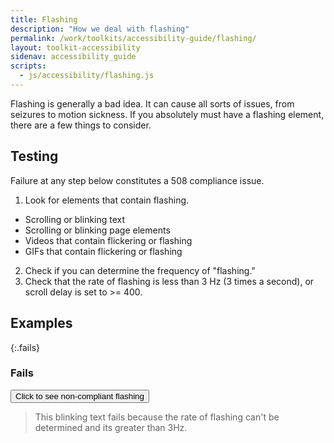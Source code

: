 ```yaml
---
title: Flashing
description: "How we deal with flashing"
permalink: /work/toolkits/accessibility-guide/flashing/
layout: toolkit-accessibility
sidenav: accessibility_guide
scripts:
  - js/accessibility/flashing.js
---
```

Flashing is generally a bad idea. It can cause all sorts of issues, from seizures to motion sickness. If you absolutely must have a flashing element, there are a few things to consider.

## Testing

Failure at any step below constitutes a 508 compliance issue.

1. Look for elements that contain flashing.
  * Scrolling or blinking text
  * Scrolling or blinking page elements
  * Videos that contain flickering or flashing
  * GIFs that contain flickering or flashing
2. Check if you can determine the frequency of "flashing."
3. Check that the rate of flashing is less than 3 Hz (3 times a second), or scroll delay is set to >= 400.

## Examples

{:.fails}
### Fails

<div class="row">
  <div class="col-sm-5">
    <button class="btn btn-primary" type="button" id="blinkbutton">
      Click to see non-compliant flashing
    </button>
  </div>
  <div class="col-sm-3">
    <span class="blink" style="display:none;">Blinking Text</span>
  </div>
</div>

> This blinking text fails because the rate of flashing can't be determined and its greater than 3Hz.
